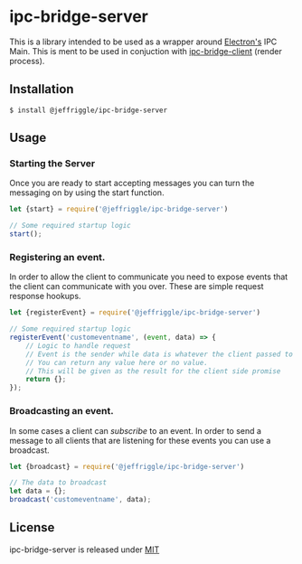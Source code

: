 # ipc-bridge-server
This is a library intended to be used as a wrapper around [Electron's](https://electronjs.org/) IPC Main. This is ment to be used in conjuction with [ipc-bridge-client](https://github.com/JeffreyRiggle/ipc-bridge-client) (render process).


## Installation
`$ install @jeffriggle/ipc-bridge-server`

## Usage

### Starting the Server
Once you are ready to start accepting messages you can turn the messaging on by using the start function.

```javascript
let {start} = require('@jeffriggle/ipc-bridge-server')

// Some required startup logic
start();
```

### Registering an event.
In order to allow the client to communicate you need to expose events that the client can communicate with you over. These are simple request response hookups.

```javascript
let {registerEvent} = require('@jeffriggle/ipc-bridge-server')

// Some required startup logic
registerEvent('customeventname', (event, data) => {
    // Logic to handle request
    // Event is the sender while data is whatever the client passed to you.
    // You can return any value here or no value. 
    // This will be given as the result for the client side promise
    return {};
});
```

### Broadcasting an event.
In some cases a client can *subscribe* to an event. In order to send a message to all clients that are listening for these events you can use a broadcast.

```javascript
let {broadcast} = require('@jeffriggle/ipc-bridge-server')

// The data to broadcast
let data = {};
broadcast('customeventname', data);
```

## License
 ipc-bridge-server is released under [MIT](./LICENSE)